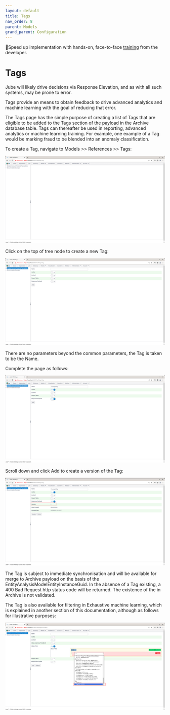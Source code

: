 ```yaml
---
layout: default
title: Tags
nav_order: 8
parent: Models
grand_parent: Configuration
---
```


🚀Speed up implementation with hands-on, face-to-face [training](https://www.jube.io/training) from the developer.

# Tags
Jube will likely drive decisions via Response Elevation,  and as with all such systems, may be prone to error.

Tags provide an means to obtain feedback to drive advanced analytics and machine learning with the goal of reducing that error.

The Tags page has the simple purpose of creating a list of Tags that are eligible to be added to the Tags section of the payload in the Archive database table. Tags can thereafter be used in reporting, advanced analytics or machine learning training.  For example,  one example of a Tag would be marking fraud to be blended into an anomaly classification.

To create a Tag, navigate to Models >> References >> Tags:

![Image](TagTopOfTree.png)

Click on the top of tree node to create a new Tag:

![Image](EmptyTag.png)

There are no parameters beyond the common parameters, the Tag is taken to be the Name.

Complete the page as follows:

![Image](ExampleTagValues.png)

Scroll down and click Add to create a version of the Tag:

![Image](CreatedAVersionOfATag.png)

The Tag is subject to immediate synchronisation and will be available for merge to Archive payload on the basis of the EntityAnalysisModelEntityInstanceGuid.  In the absence of a Tag existing, a 400 Bad Request http status code will be returned.  The existence of the in Archive is not validated.

The Tag is also available for filtering in Exhaustive machine learning, which is explained in another section of this documentation,  although as follows for illustrative purposes:

![Image](ExampleOfTagInExhaustive.png)
